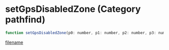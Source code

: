 # setGpsDisabledZone (Category pathfind)

```js
function setGpsDisabledZone(p0: number, p1: number, p2: number, p3: number, p4: number, p5: number): void
```

[filename](setGpsDisabledZone_m.md ':include')